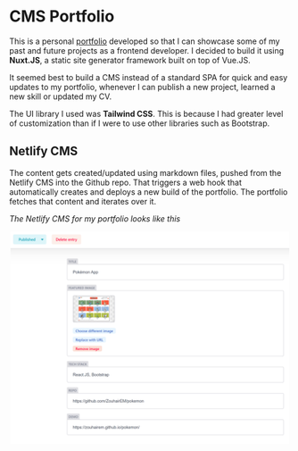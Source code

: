 # CMS Portfolio

This is a personal [portfolio](https://zouhair.netlify.app) developed so that I can showcase some of my past and future projects as a frontend developer. I decided to build it using **Nuxt.JS**, a static site generator framework built on top of Vue.JS.  

It seemed best to build a CMS instead of a standard SPA for quick and easy updates to my portfolio, whenever I can publish a new project, learned a new skill or updated my CV.

The UI library I used was **Tailwind CSS**. This is because I had greater level of customization than if I were to use other libraries such as Bootstrap. 

## Netlify CMS

The content gets created/updated using markdown files, pushed from the Netlify CMS into the Github repo. That triggers a web hook that automatically creates and deploys a new build of the portfolio. The portfolio fetches that content and iterates over it. 

_The Netlify CMS for my portfolio looks like this_

<p align="center">
    <img alt="CMS Portfolio" src="static/images/netlifycmsbackend.png" width="500">
</p>

